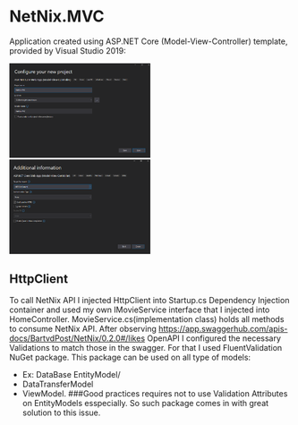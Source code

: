 # NetNix.MVC
Application created using ASP.NET Core (Model-View-Controller) template, provided by Visual Studio 2019:

<img src="pic1.png" width="50%">
<img src="pic2.png" width="50%">

## HttpClient
To call NetNix API I injected HttpClient into Startup.cs Dependency Injection container and used my own IMovieService interface that I injected into HomeController.
MovieService.cs(implementation class) holds all methods to consume NetNix API. After observing https://app.swaggerhub.com/apis-docs/BartvdPost/NetNix/0.2.0#/likes OpenAPI I configured the necessary Validations to match those in the swagger. For that I used FluentValidation NuGet package. This package can be used on all type of models: 
- Ex: DataBase EntityModel/
- DataTransferModel 
- ViewModel. 
###Good practices requires not to use Validation Attributes on EntityModels esspecially. So such package comes in with great solution to this issue.
